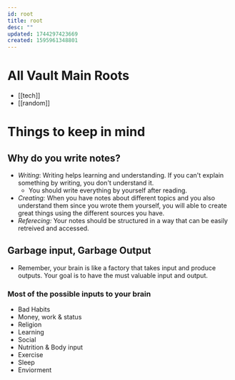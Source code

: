 ```yaml
---
id: root
title: root
desc: ""
updated: 1744297423669
created: 1595961348801
---
```

# All Vault Main Roots

- [[tech]]
- [[random]]
  
# Things to keep in mind

## Why do you write notes?
- *Writing*: Writing helps learning and understanding. If you can't explain something by writing, you don't understand it.
  - You should write everything by yourself after reading.
- *Creating:* When you have notes about different topics and you also understand them since you wrote them yourself, you will able to create great things using the different sources you have.
- *Referecing:* Your notes should be structured in a way that can be easily retreived and accessed.

## Garbage input, Garbage Output
- Remember, your brain is like a factory that takes input and produce outputs. Your goal is to have the must valuable input and output.

### Most of the possible inputs to your brain
- Bad Habits
- Money, work & status
- Religion
- Learning
- Social
- Nutrition & Body input
- Exercise
- Sleep
- Enviorment